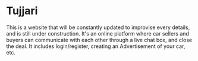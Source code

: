 # Tujjari
This is a website that will be constantly updated to improvise every details, and is still under construction. It's an online platform where car sellers and buyers can communicate with each other through a live chat box, and close the deal. It includes login/register, creating an Advertisement of your car, etc.
